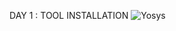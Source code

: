 DAY 1 : TOOL INSTALLATION
![Yosys](https://github.com/user-attachments/assets/90c11a4f-d722-4a08-9d82-67972123b419)
